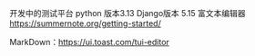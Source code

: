 开发中的测试平台
python 版本3.13
Django版本 5.15
富文本编辑器 https://summernote.org/getting-started/

MarkDown：https://ui.toast.com/tui-editor